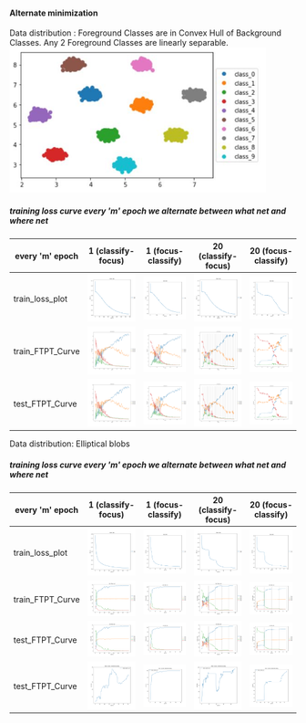 #### Alternate minimization

Data distribution : Foreground Classes are in Convex Hull of Background Classes. Any 2 Foreground Classes are linearly separable.
<img src= type4_data.JPG width="450"> 

##### training loss curve every 'm' epoch we alternate between what net and where net
 | every 'm' epoch   |   1 (classify-focus)  | 1 (focus-classify)  |  20 (classify-focus) | 20 (focus-classify) |
 | ---   |   ------- | --- |---|----|
 | train_loss_plot   | <img src= ./what_where_type4/train_loss_every_1_plot.png width="400">   | <img src= ./where_what_type4/train_loss_every_1_plot.png width="400"> |  <img src= ./what_where_type4/train_loss_every_20_plot.png width="400"> | <img src= ./where_what_type4/train_loss_every_20_plot.png width="400"> |
 | train_FTPT_Curve  | <img src= ./what_where_type4/train_analysis_every_1.png width="400">  | <img src= ./where_what_type4/train_analysis_every_1.png width="400">  | <img src= ./what_where_type4/train_analysis_every_20.png width="400">  | <img src= ./where_what_type4/train_analysis_every_20.png width="400">  |
 | test_FTPT_Curve   | <img src= ./what_where_type4/test_analysis_every_1.png width="400">    | <img src= ./where_what_type4/test_analysis_every_1.png width="400">   |<img src= ./what_where_type4/test_analysis_every_20.png width="400">   | <img src= ./where_what_type4/test_analysis_every_20.png width="400">   |
 
 
 Data distribution: Elliptical blobs 
 
 ##### training loss curve every 'm' epoch we alternate between what net and where net
 | every 'm' epoch   |   1 (classify-focus)  | 1 (focus-classify)  |  20 (classify-focus) | 20 (focus-classify) |
 | ---   |   ------- | --- |---|----|
 | train_loss_plot   | <img src= ./what_where_blob/train_loss_every_1_plot.png width="400">   | <img src= ./where_what_blob/train_loss_every_1_plot.png width="400"> |  <img src= ./what_where_blob/train_loss_every_20_plot.png width="400"> | <img src= ./where_what_blob/train_loss_every_20_plot.png width="400"> |
 | train_FTPT_Curve  | <img src= ./what_where_blob/train_analysis_every_1.png width="400">  | <img src= ./where_what_blob/train_analysis_every_1.png width="400">  | <img src= ./what_where_blob/train_analysis_every_20.png width="400">  | <img src= ./where_what_blob/train_analysis_every_20.png width="400">  |
 | test_FTPT_Curve   | <img src= ./what_where_blob/test_analysis_every_1.png width="400">    | <img src= ./where_what_blob/test_analysis_every_1.png width="400">   |<img src= ./what_where_blob/test_analysis_every_20.png width="400">   | <img src= ./where_what_blob/test_analysis_every_20.png width="400">   |
 | test_FTPT_Curve   | <img src= ./what_where_blob/blob_classify_acc_every_1_plot.png width="400">    | <img src= ./where_what_blob/blob_classify_acc_every_1_plot.png width="400">   |<img src= ./what_where_blob/blob_classify_acc_every_20_plot.png width="400">   | <img src= ./where_what_blob/blob_classify_acc_every_20_plot.png width="400">   |



